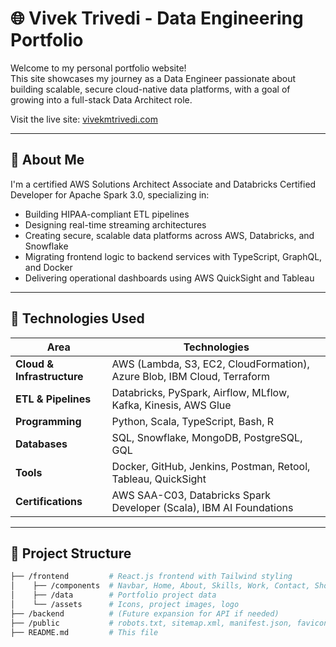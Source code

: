 # 🌐 Vivek Trivedi - Data Engineering Portfolio

Welcome to my personal portfolio website!  
This site showcases my journey as a Data Engineer passionate about building scalable, secure cloud-native data platforms, with a goal of growing into a full-stack Data Architect role.

Visit the live site: [vivekmtrivedi.com](https://vivekmtrivedi.com)

---

## 🚀 About Me

I'm a certified AWS Solutions Architect Associate and Databricks Certified Developer for Apache Spark 3.0, specializing in:

- Building HIPAA-compliant ETL pipelines
- Designing real-time streaming architectures
- Creating secure, scalable data platforms across AWS, Databricks, and Snowflake
- Migrating frontend logic to backend services with TypeScript, GraphQL, and Docker
- Delivering operational dashboards using AWS QuickSight and Tableau

---

## 🔨 Technologies Used

| Area | Technologies |
|------|--------------|
| **Cloud & Infrastructure** | AWS (Lambda, S3, EC2, CloudFormation), Azure Blob, IBM Cloud, Terraform |
| **ETL & Pipelines** | Databricks, PySpark, Airflow, MLflow, Kafka, Kinesis, AWS Glue |
| **Programming** | Python, Scala, TypeScript, Bash, R |
| **Databases** | SQL, Snowflake, MongoDB, PostgreSQL, GQL |
| **Tools** | Docker, GitHub, Jenkins, Postman, Retool, Tableau, QuickSight |
| **Certifications** | AWS SAA-C03, Databricks Spark Developer (Scala), IBM AI Foundations |

---

## 📂 Project Structure

```bash
├── /frontend         # React.js frontend with Tailwind styling
│    ├── /components  # Navbar, Home, About, Skills, Work, Contact, ShowCard
│    ├── /data        # Portfolio project data
│    └── /assets      # Icons, project images, logo
├── /backend          # (Future expansion for API if needed)
├── /public           # robots.txt, sitemap.xml, manifest.json, favicon
├── README.md         # This file
